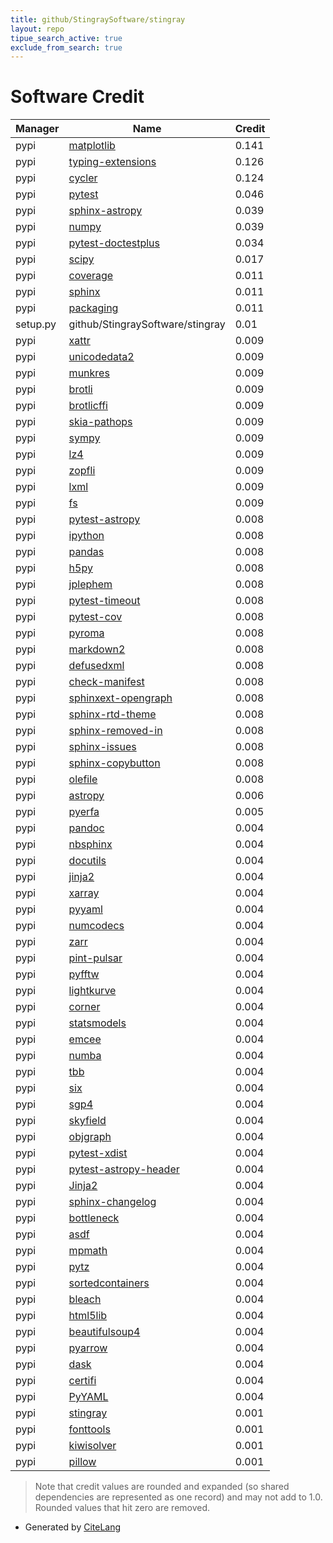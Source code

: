 ```yaml
---
title: github/StingraySoftware/stingray
layout: repo
tipue_search_active: true
exclude_from_search: true
---
```

# Software Credit

|Manager|Name|Credit|
|-------|----|------|
|pypi|[matplotlib](https://matplotlib.org)|0.141|
|pypi|[typing-extensions](https://pypi.org/project/typing-extensions)|0.126|
|pypi|[cycler](https://github.com/matplotlib/cycler)|0.124|
|pypi|[pytest](https://pypi.org/project/pytest)|0.046|
|pypi|[sphinx-astropy](https://pypi.org/project/sphinx-astropy)|0.039|
|pypi|[numpy](https://pypi.org/project/numpy)|0.039|
|pypi|[pytest-doctestplus](https://pypi.org/project/pytest-doctestplus)|0.034|
|pypi|[scipy](https://pypi.org/project/scipy)|0.017|
|pypi|[coverage](https://pypi.org/project/coverage)|0.011|
|pypi|[sphinx](https://pypi.org/project/sphinx)|0.011|
|pypi|[packaging](https://pypi.org/project/packaging)|0.011|
|setup.py|github/StingraySoftware/stingray|0.01|
|pypi|[xattr](https://pypi.org/project/xattr)|0.009|
|pypi|[unicodedata2](https://pypi.org/project/unicodedata2)|0.009|
|pypi|[munkres](https://pypi.org/project/munkres)|0.009|
|pypi|[brotli](https://pypi.org/project/brotli)|0.009|
|pypi|[brotlicffi](https://pypi.org/project/brotlicffi)|0.009|
|pypi|[skia-pathops](https://pypi.org/project/skia-pathops)|0.009|
|pypi|[sympy](https://pypi.org/project/sympy)|0.009|
|pypi|[lz4](https://pypi.org/project/lz4)|0.009|
|pypi|[zopfli](https://pypi.org/project/zopfli)|0.009|
|pypi|[lxml](https://pypi.org/project/lxml)|0.009|
|pypi|[fs](https://pypi.org/project/fs)|0.009|
|pypi|[pytest-astropy](https://github.com/astropy/pytest-astropy)|0.008|
|pypi|[ipython](https://pypi.org/project/ipython)|0.008|
|pypi|[pandas](https://pypi.org/project/pandas)|0.008|
|pypi|[h5py](https://pypi.org/project/h5py)|0.008|
|pypi|[jplephem](https://pypi.org/project/jplephem)|0.008|
|pypi|[pytest-timeout](https://pypi.org/project/pytest-timeout)|0.008|
|pypi|[pytest-cov](https://pypi.org/project/pytest-cov)|0.008|
|pypi|[pyroma](https://pypi.org/project/pyroma)|0.008|
|pypi|[markdown2](https://pypi.org/project/markdown2)|0.008|
|pypi|[defusedxml](https://pypi.org/project/defusedxml)|0.008|
|pypi|[check-manifest](https://pypi.org/project/check-manifest)|0.008|
|pypi|[sphinxext-opengraph](https://pypi.org/project/sphinxext-opengraph)|0.008|
|pypi|[sphinx-rtd-theme](https://pypi.org/project/sphinx-rtd-theme)|0.008|
|pypi|[sphinx-removed-in](https://pypi.org/project/sphinx-removed-in)|0.008|
|pypi|[sphinx-issues](https://pypi.org/project/sphinx-issues)|0.008|
|pypi|[sphinx-copybutton](https://pypi.org/project/sphinx-copybutton)|0.008|
|pypi|[olefile](https://pypi.org/project/olefile)|0.008|
|pypi|[astropy](http://astropy.org)|0.006|
|pypi|[pyerfa](https://github.com/liberfa/pyerfa)|0.005|
|pypi|[pandoc](https://pypi.org/project/pandoc)|0.004|
|pypi|[nbsphinx](https://pypi.org/project/nbsphinx)|0.004|
|pypi|[docutils](https://pypi.org/project/docutils)|0.004|
|pypi|[jinja2](https://pypi.org/project/jinja2)|0.004|
|pypi|[xarray](https://pypi.org/project/xarray)|0.004|
|pypi|[pyyaml](https://pypi.org/project/pyyaml)|0.004|
|pypi|[numcodecs](https://pypi.org/project/numcodecs)|0.004|
|pypi|[zarr](https://pypi.org/project/zarr)|0.004|
|pypi|[pint-pulsar](https://pypi.org/project/pint-pulsar)|0.004|
|pypi|[pyfftw](https://pypi.org/project/pyfftw)|0.004|
|pypi|[lightkurve](https://pypi.org/project/lightkurve)|0.004|
|pypi|[corner](https://pypi.org/project/corner)|0.004|
|pypi|[statsmodels](https://pypi.org/project/statsmodels)|0.004|
|pypi|[emcee](https://pypi.org/project/emcee)|0.004|
|pypi|[numba](https://pypi.org/project/numba)|0.004|
|pypi|[tbb](https://pypi.org/project/tbb)|0.004|
|pypi|[six](https://pypi.org/project/six)|0.004|
|pypi|[sgp4](https://pypi.org/project/sgp4)|0.004|
|pypi|[skyfield](https://pypi.org/project/skyfield)|0.004|
|pypi|[objgraph](https://pypi.org/project/objgraph)|0.004|
|pypi|[pytest-xdist](https://pypi.org/project/pytest-xdist)|0.004|
|pypi|[pytest-astropy-header](https://pypi.org/project/pytest-astropy-header)|0.004|
|pypi|[Jinja2](https://pypi.org/project/Jinja2)|0.004|
|pypi|[sphinx-changelog](https://pypi.org/project/sphinx-changelog)|0.004|
|pypi|[bottleneck](https://pypi.org/project/bottleneck)|0.004|
|pypi|[asdf](https://pypi.org/project/asdf)|0.004|
|pypi|[mpmath](https://pypi.org/project/mpmath)|0.004|
|pypi|[pytz](https://pypi.org/project/pytz)|0.004|
|pypi|[sortedcontainers](https://pypi.org/project/sortedcontainers)|0.004|
|pypi|[bleach](https://pypi.org/project/bleach)|0.004|
|pypi|[html5lib](https://pypi.org/project/html5lib)|0.004|
|pypi|[beautifulsoup4](https://pypi.org/project/beautifulsoup4)|0.004|
|pypi|[pyarrow](https://pypi.org/project/pyarrow)|0.004|
|pypi|[dask](https://pypi.org/project/dask)|0.004|
|pypi|[certifi](https://pypi.org/project/certifi)|0.004|
|pypi|[PyYAML](https://pypi.org/project/PyYAML)|0.004|
|pypi|[stingray](https://docs.stingray.science)|0.001|
|pypi|[fonttools](http://github.com/fonttools/fonttools)|0.001|
|pypi|[kiwisolver](https://github.com/nucleic/kiwi)|0.001|
|pypi|[pillow](https://python-pillow.org)|0.001|


> Note that credit values are rounded and expanded (so shared dependencies are represented as one record) and may not add to 1.0. Rounded values that hit zero are removed.


- Generated by [CiteLang](https://github.com/vsoch/citelang)
